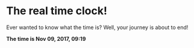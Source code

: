 # The real time clock!

Ever wanted to know what the time is? Well, your journey is about to end!

**The time is Nov 09, 2017, 09:19**